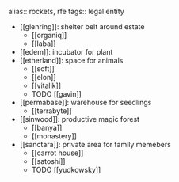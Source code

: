 alias:: rockets, rfe
tags:: legal entity

- [[glenring]]: shelter belt around estate
	- [[organiq]]
	- [[laba]]
- [[edem]]: incubator for plant
- [[etherland]]: space for animals
	- [[soft]]
	- [[elon]]
	- [[vitalik]]
	- TODO [[gavin]]
- [[permabase]]: warehouse for seedlings
	- [[terrabyte]]
- [[sinwood]]: productive magic forest
	- [[banya]]
	- [[monastery]]
- [[sanctara]]: private area for family memebers
	- [[carrot house]]
	- [[satoshi]]
	- TODO [[yudkowsky]]